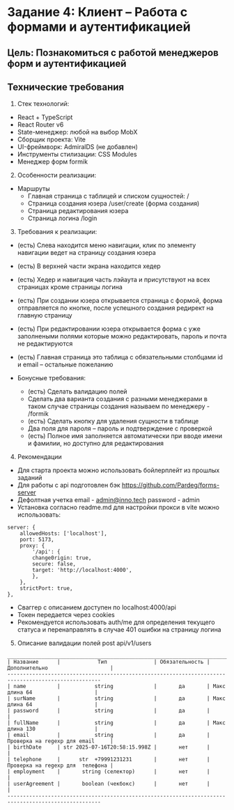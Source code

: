 # Задание 4: Клиент – Работа с формами и аутентификацией
## Цель: Познакомиться с работой менеджеров форм и аутентификацией
## Технические требования

1. Стек технологий:
- React + TypeScript
- React Router v6
- State-менеджер: любой на выбор MobX
- Сборщик проекта: Vite 
- UI-фреймворк: AdmiralDS (не добавлен)
- Инструменты стилизации: CSS Modules
- Менеджер форм formik
2. Особенности реализации:
- Маршруты
    - Главная страница с таблицей и списком сущностей: /
    - Страница создания юзера /user/create (форма создания)
    - Страница редактирования юзера
    - Страница логина /login

3. Требования к реализации:
- (есть) Слева находится меню навигации, клик по элементу навигации ведет на страницу создания
юзера
- (есть) В верхней части экрана находится хедер
- (есть) Хедер и навигация часть лэйаута и присутствуют на всех страницах кроме страницы логина
- (есть) При создании юзера открывается страница с формой, форма отправляется по кнопке, после успешного создания редирект на главную страницу
- (есть) При редактировании юзера открывается форма с уже заполнеными полями которые можно редактировать, пароль и почта не редактируются
- (есть) Главная страница это таблица с обязательными столбцами id и email – остальные пожеланию

- Бонусные требования:
    - (есть) Сделать валидацию полей
    - Сделать два варианта создания с разными менеджерами в таком случае страницы создания называем по менеджеру - /formik
    - (есть) Сделать кнопку для удаления сущности в таблице
    - Два поля для пароля – пароль и подтверждение с проверкой
    - (есть) Полное имя заполняется автоматически при вводе имени и фамилии, но доступно для редактирования

4. Рекомендации
- Для старта проекта можно использовать бойлерплейт из прошлых заданий
- Для работы с api подготовлен бэк https://github.com/Pardeg/forms-server
- Дефолтная учетка email - admin@inno.tech password - admin
- Установка согласно readme.md для настройки прокси в vite можно использовать:
```
server: {
    allowedHosts: ['localhost'],
    port: 5173,
    proxy: {
        '/api': {
        change0rigin: true,
        secure: false,
        target: 'http://localhost:4000',
        },
    },
    strictPort: true,
},
```
- Сваггер с описанием доступен по localhost:4000/api
- Токен передается через cookies
- Рекомендуется использовать auth/me для определения текущего статуса и перенаправлять в случае 401 ошибки на страницу логина


5. Описание валидации полей post api/v1/users
```
____________________________________________________________________________________________________
| Название      |            Тип               | Обязательность | Дополнительно                    |
----------------------------------------------------------------------------------------------------
| name          |           string             |       да       | Макс длина 64                    |
| surName       |           string             |       да       | Макс длина 64                    |
| password      |           string             |       да       |                                  |
| fullName      |           string             |       да       | Макс длина 130                   |
| email         |           string             |       да       | Проверка на regexp для email     |
| birthDate     | str 2025-07-16T20:58:15.998Z |       нет      |                                  |
| telephone     |      str  +79991231231       |       нет      | Проверка на regexp для  телефона |
| employment    |       string (селектор)      |       нет      |                                  |
| userAgreement |       boolean (чекбокс)      |       нет      |                                  |
----------------------------------------------------------------------------------------------------
```
